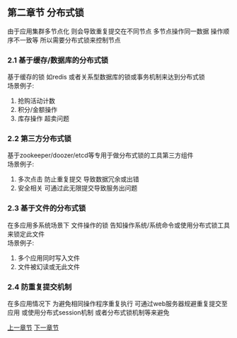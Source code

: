 ## 第二章节 分布式锁
由于应用集群多节点化 则会导致重复提交在不同节点 多节点操作同一数据 操作顺序不一致等 所以需要分布式锁来控制节点

### 2.1 基于缓存/数据库的分布式锁
基于缓存的锁 如redis 或者关系型数据库的锁或事务机制来达到分布式锁  
场景例子:  
1) 抢购活动计数  
2) 积分/金额操作  
3) 库存操作 超卖问题  

### 2.2 第三方分布式锁
基于zookeeper/doozer/etcd等专用于做分布式锁的工具第三方组件  
场景例子:  
1) 多次点击 防止重复提交 导致数据冗余或出错  
2) 安全相关 可通过此无限提交导致服务出问题  

### 2.3 基于文件的分布式锁
在多应用多系统场景下 文件操作的锁 告知操作系统/系统命令或使用分布式锁工具 来锁定此文件  
场景例子:  
1) 多个应用同时写入文件  
2) 文件被幻读或无此文件  

### 2.4 防重复提交机制
在多应用情况下 为避免相同操作程序重复执行 可通过web服务器规避重复提交至应用 或使用分布式session机制 或者分布式锁机制等来避免

 <a href="subject-1.md">上一章节</a>  <a href="subject-3.md">下一章节</a>
